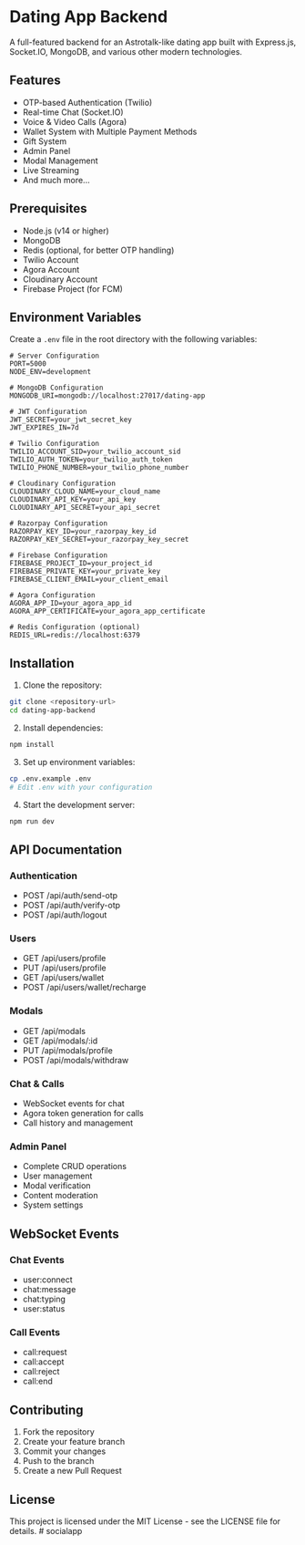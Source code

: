 # Dating App Backend

A full-featured backend for an Astrotalk-like dating app built with Express.js, Socket.IO, MongoDB, and various other modern technologies.

## Features

- OTP-based Authentication (Twilio)
- Real-time Chat (Socket.IO)
- Voice & Video Calls (Agora)
- Wallet System with Multiple Payment Methods
- Gift System
- Admin Panel
- Modal Management
- Live Streaming
- And much more...

## Prerequisites

- Node.js (v14 or higher)
- MongoDB
- Redis (optional, for better OTP handling)
- Twilio Account
- Agora Account
- Cloudinary Account
- Firebase Project (for FCM)

## Environment Variables

Create a `.env` file in the root directory with the following variables:

```env
# Server Configuration
PORT=5000
NODE_ENV=development

# MongoDB Configuration
MONGODB_URI=mongodb://localhost:27017/dating-app

# JWT Configuration
JWT_SECRET=your_jwt_secret_key
JWT_EXPIRES_IN=7d

# Twilio Configuration
TWILIO_ACCOUNT_SID=your_twilio_account_sid
TWILIO_AUTH_TOKEN=your_twilio_auth_token
TWILIO_PHONE_NUMBER=your_twilio_phone_number

# Cloudinary Configuration
CLOUDINARY_CLOUD_NAME=your_cloud_name
CLOUDINARY_API_KEY=your_api_key
CLOUDINARY_API_SECRET=your_api_secret

# Razorpay Configuration
RAZORPAY_KEY_ID=your_razorpay_key_id
RAZORPAY_KEY_SECRET=your_razorpay_key_secret

# Firebase Configuration
FIREBASE_PROJECT_ID=your_project_id
FIREBASE_PRIVATE_KEY=your_private_key
FIREBASE_CLIENT_EMAIL=your_client_email

# Agora Configuration
AGORA_APP_ID=your_agora_app_id
AGORA_APP_CERTIFICATE=your_agora_app_certificate

# Redis Configuration (optional)
REDIS_URL=redis://localhost:6379
```

## Installation

1. Clone the repository:

```bash
git clone <repository-url>
cd dating-app-backend
```

2. Install dependencies:

```bash
npm install
```

3. Set up environment variables:

```bash
cp .env.example .env
# Edit .env with your configuration
```

4. Start the development server:

```bash
npm run dev
```

## API Documentation

### Authentication

- POST /api/auth/send-otp
- POST /api/auth/verify-otp
- POST /api/auth/logout

### Users

- GET /api/users/profile
- PUT /api/users/profile
- GET /api/users/wallet
- POST /api/users/wallet/recharge

### Modals

- GET /api/modals
- GET /api/modals/:id
- PUT /api/modals/profile
- POST /api/modals/withdraw

### Chat & Calls

- WebSocket events for chat
- Agora token generation for calls
- Call history and management

### Admin Panel

- Complete CRUD operations
- User management
- Modal verification
- Content moderation
- System settings

## WebSocket Events

### Chat Events

- user:connect
- chat:message
- chat:typing
- user:status

### Call Events

- call:request
- call:accept
- call:reject
- call:end

## Contributing

1. Fork the repository
2. Create your feature branch
3. Commit your changes
4. Push to the branch
5. Create a new Pull Request

## License

This project is licensed under the MIT License - see the LICENSE file for details.
#   s o c i a l a p p  
 